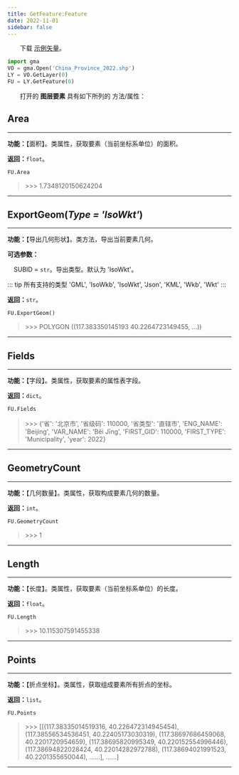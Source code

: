 ```yaml
---
title: GetFeature:Feature
date: 2022-11-01
sidebar: false
---
```


&emsp;　下载 [示例矢量](/Open/China_Province_2022.7z)。

```python
import gma
VO = gma.Open('China_Province_2022.shp')
LY = VO.GetLayer(0)
FU = LY.GetFeature(0)
```

&emsp;　打开的 **图层要素** 具有如下所列的 方法/属性：

## **Area**

---

**功能：**【面积】。类属性，获取要素（当前坐标系单位）的面积。

**返回：**`float`。

```python
FU.Area
```
> \>>> 1.7348120150624204

---

## **ExportGeom**(*Type = 'IsoWkt'*)<Badge text="1.1.1 +"/>

---

**功能：**【导出几何形状】。类方法，导出当前要素几何。

**可选参数：**

 &emsp;SUBID = `str`。导出类型。默认为 'IsoWkt'。

::: tip 所有支持的类型
'GML', 'IsoWkb', 'IsoWkt', 'Json', 'KML', 'Wkb', 'Wkt'
:::

**返回：**`str`。

```python
FU.ExportGeom()
```
> \>>> POLYGON ((117.383350145193 40.2264723149455, ...))

---

## **Fields**

---

**功能：**【字段】。类属性，获取要素的属性表字段。

**返回：**`dict`。

```python
FU.Fields
```
> \>>> {'省': '北京市',
 '省级码': 110000,
 '省类型': '直辖市',
 'ENG_NAME': 'Beijing',
 'VAR_NAME': 'Běi Jīng',
 'FIRST_GID': 110000,
 'FIRST_TYPE': 'Municipality',
 'year': 2022}

---

## **GeometryCount**

---

**功能：**【几何数量】。类属性，获取构成要素几何的数量。

**返回：**`int`。

```python
FU.GeometryCount
```
> \>>> 1

---

## **Length**

---

**功能：**【长度】。类属性，获取要素（当前坐标系单位）的长度。

**返回：**`float`。

```python
FU.Length
```
> \>>> 10.115307591455338

---

## **Points**

---

**功能：**【折点坐标】。类属性，获取组成要素所有折点的坐标。

**返回：**`list`。

```python
FU.Points
```
> \>>> [[(117.38335014519316, 40.226472314945454),
 (117.38556534536451, 40.22405173030319),
 (117.38697686459068, 40.2201720954659),
 (117.38695820995349, 40.220152554996446),
 (117.38694822028424, 40.22014282972788),
 (117.38694021991523, 40.2201355650044),
 ......],
 ......]

---




